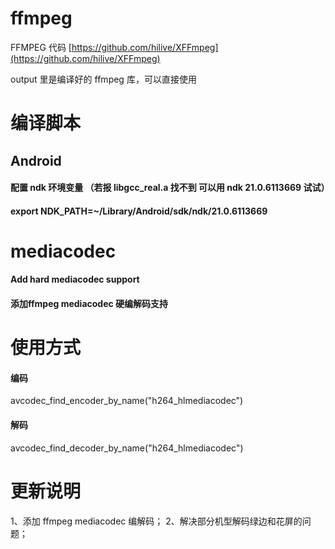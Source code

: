# ffmpeg
FFMPEG 代码 [https://github.com/hilive/XFFmpeg](https://github.com/hilive/XFFmpeg)

output 里是编译好的 ffmpeg 库，可以直接使用

# 编译脚本
## Android
#### 配置 ndk 环境变量 （若报 libgcc_real.a 找不到 可以用 ndk 21.0.6113669 试试）
#### export NDK_PATH=~/Library/Android/sdk/ndk/21.0.6113669


# mediacodec
#### Add hard mediacodec support
#### 添加ffmpeg mediacodec 硬编解码支持

# 使用方式
####  编码
avcodec_find_encoder_by_name("h264_hlmediacodec") 
####  解码
avcodec_find_decoder_by_name("h264_hlmediacodec")

# 更新说明
1、添加 ffmpeg mediacodec 编解码；
2、解决部分机型解码绿边和花屏的问题；
